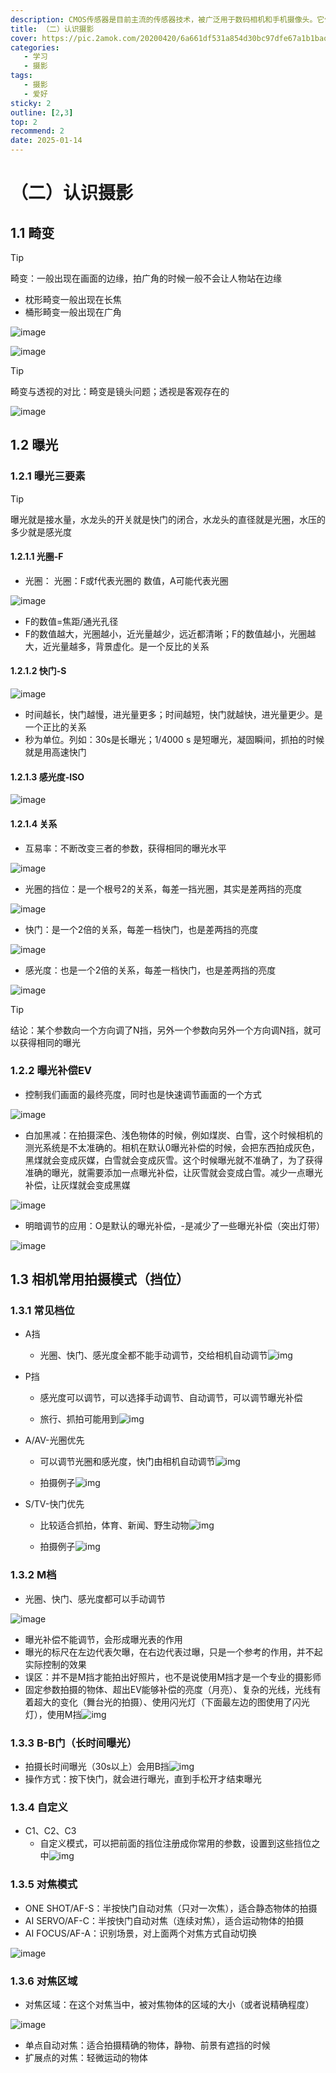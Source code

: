 ```yaml
---
description: CMOS传感器是目前主流的传感器技术，被广泛用于数码相机和手机摄像头。它们使用较少的电力，具有更好的功耗性能，同时也可以实现较高的集成度，包括在同一芯片上集成图像处理电路。CMOS传感器制造成本相对较低，也使得相机更加轻薄紧凑。
title: （二）认识摄影
cover: https://pic.2amok.com/20200420/6a661df531a854d30bc97dfe67a1b1baoutput_00002.jpg
categories: 
   - 学习
   - 摄影
tags: 
   - 摄影
   - 爱好
sticky: 2
outline: [2,3]
top: 2
recommend: 2
date: 2025-01-14
---
```


# （二）认识摄影

## 1.1 畸变

> [!TIP]
> 畸变：一般出现在画面的边缘，拍广角的时候一般不会让人物站在边缘

- 枕形畸变一般出现在长焦
- 桶形畸变一般出现在广角

![image](images/6ff1a0a6-95dc-411b-9bef-b96a5f1a2073-8030133.jpg)

![image](images/bef8e874-1c22-4d8c-a4fb-3f4b102db183-8030133.jpg)

> [!TIP]
> 畸变与透视的对比：畸变是镜头问题；透视是客观存在的

![image](images/8352a36f-b4e0-476e-bb3f-671e52dccacb-8030133.jpg)

## 1.2 曝光

### 1.2.1 曝光三要素

> [!TIP]
> 曝光就是接水量，水龙头的开关就是快门的闭合，水龙头的直径就是光圈，水压的多少就是感光度

#### 1.2.1.1 光圈-F

- 光圈： 光圈：F或f代表光圈的 数值，A可能代表光圈

![image](images/10eab4ec-a8ec-4847-a1a9-0e46e80dd482-8030133.jpg)

- F的数值=焦距/通光孔径
- F的数值越大，光圈越小，近光量越少，远近都清晰；F的数值越小，光圈越大，近光量越多，背景虚化。是一个反比的关系

#### 1.2.1.2 快门-S

![image](images/ef9d7c2a-78a5-4592-8510-af013b55b7b6-8030133.jpg)

- 时间越长，快门越慢，进光量更多；时间越短，快门就越快，进光量更少。是一个正比的关系
- 秒为单位。列如：30s是长曝光；1/4000 s 是短曝光，凝固瞬间，抓拍的时候就是用高速快门

#### 1.2.1.3 感光度-ISO

![image](images/d23e8cb3-612c-47b6-83b9-0412a7441469-8030133.jpg)

#### 1.2.1.4 关系

- 互易率：不断改变三者的参数，获得相同的曝光水平

![image](images/ee73ed26-1430-4f27-8f15-316fede42616-8030133.jpg)

- 光圈的挡位：是一个根号2的关系，每差一挡光圈，其实是差两挡的亮度

![image](images/83df7a60-5369-4954-98c1-0250d59081a5-8030133.jpg)

- 快门：是一个2倍的关系，每差一档快门，也是差两挡的亮度

![image](images/be4f32bd-4e1d-4ee3-8953-b09f82da1410-8030133.jpg)

- 感光度：也是一个2倍的关系，每差一档快门，也是差两挡的亮度

![image](images/666b95bb-1e18-4095-bcd8-bd803918dec0-8030133.jpg)

> [!TIP]
> 结论：某个参数向一个方向调了N挡，另外一个参数向另外一个方向调N挡，就可以获得相同的曝光

### 1.2.2 曝光补偿EV

- 控制我们画面的最终亮度，同时也是快速调节画面的一个方式

![image](images/b38e8176-b604-49a9-84cc-a838c883fa65-8030133.jpg)

- 白加黑减：在拍摄深色、浅色物体的时候，例如煤炭、白雪，这个时候相机的测光系统是不太准确的。相机在默认0曝光补偿的时候，会把东西拍成灰色，黑煤就会变成灰媒，白雪就会变成灰雪。这个时候曝光就不准确了，为了获得准确的曝光，就需要添加一点曝光补偿，让灰雪就会变成白雪。减少一点曝光补偿，让灰煤就会变成黑媒

![image](images/1ab603cf-b1ef-40d2-9b86-5ba0c28657fb-8030133.jpg)

- 明暗调节的应用：O是默认的曝光补偿，-是减少了一些曝光补偿（突出灯带）

![image](images/255f9145-84ee-4e9b-8553-2593febdd771-8030133.jpg)

## 1.3 相机常用拍摄模式（挡位）

### 1.3.1 常见档位

- A挡
  - 光圈、快门、感光度全都不能手动调节，交给相机自动调节![img](images/0d41b471-7bfb-40a9-b469-44e54dec0f63-8030133.jpg)

- P挡

  - 感光度可以调节，可以选择手动调节、自动调节，可以调节曝光补偿

  - 旅行、抓拍可能用到![img](images/891e7f29-8e7b-4606-aefe-002cd9ea0f5b-8030133.jpg)

- A/AV-光圈优先

  - 可以调节光圈和感光度，快门由相机自动调节![img](images/6902338e-7428-4724-bd3c-c722a2ea0bff-8030133.jpg)

  - 拍摄例子![img](images/c470551b-ec65-4877-89b9-09ca8a209661-8030133.jpg)

- S/TV-快门优先

  - 比较适合抓拍，体育、新闻、野生动物![img](images/b1e58b74-b0df-4e8d-857e-cc49bde3a597-8030133.jpg)

  - 拍摄例子![img](images/ef423ab1-1f86-4dae-a1f0-057d7a8e89ab-8030133.jpg)

### 1.3.2 M档

- 光圈、快门、感光度都可以手动调节

![image](images/35f720e9-c486-4bab-9395-6252397f1274-8030133.jpg)

- 曝光补偿不能调节，会形成曝光表的作用
- 曝光的标尺在左边代表欠曝，在右边代表过曝，只是一个参考的作用，并不起实际控制的效果
- 误区：并不是M挡才能拍出好照片，也不是说使用M挡才是一个专业的摄影师
- 固定参数拍摄的物体、超出EV能够补偿的亮度（月亮）、复杂的光线，光线有着超大的变化（舞台光的拍摄）、使用闪光灯（下面最左边的图使用了闪光灯），使用M挡![img](images/c1245d21-0044-4129-a727-4d8ad82929ee-8030133.jpg)

### 1.3.3 B-B门（长时间曝光）

- 拍摄长时间曝光（30s以上）会用B挡![img](images/7ceae37b-2b13-4168-b862-7705362daf47-8030133.jpg)
- 操作方式：按下快门，就会进行曝光，直到手松开才结束曝光

### 1.3.4 自定义

- C1、C2、C3
  - 自定义模式，可以把前面的挡位注册成你常用的参数，设置到这些挡位之中![img](images/7569e337-a8ed-4ef6-9379-ef05733f4287-8030133.jpg)

### 1.3.5 对焦模式

- ONE SHOT/AF-S：半按快门自动对焦（只对一次焦），适合静态物体的拍摄
- AI SERVO/AF-C：半按快门自动对焦（连续对焦），适合运动物体的拍摄
- AI FOCUS/AF-A：识别场景，对上面两个对焦方式自动切换

![image](images/5576bd56-536f-40df-bc4b-9db1cdd5cc3f-8030133.jpg)

### 1.3.6 对焦区域

- 对焦区域：在这个对焦当中，被对焦物体的区域的大小（或者说精确程度）

![image](images/ffd3bc3a-d39d-491b-b095-292f5c6ff97f-8030133.jpg)

- 单点自动对焦：适合拍摄精确的物体，静物、前景有遮挡的时候
- 扩展点的对焦：轻微运动的物体